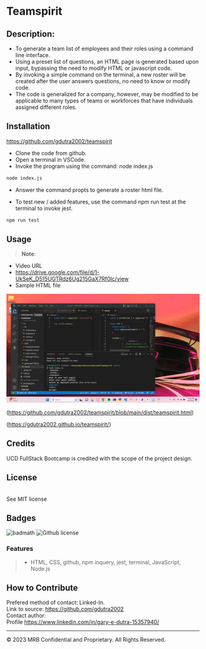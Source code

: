 # Teamspirit

## Description:  
* To generate a team list of employees and their roles using a command line interface.
* Using a preset list of questions, an HTML page is generated based upon input, bypassing the need to modify HTML or javascript code.
* By invoking a simple command on the terminal, a new roster will be created after the user answers questions, no need to know or modify code.
* The code is generalized for a company, however, may be modified to be applicable to many types of teams or workforces that have individuals assigned different roles.


## Installation

https://github.com/gdutra2002/teamspirit

* Clone the code from github.
* Open a terminal in VSCode.
* Invoke the program using the command: node index.js 

```bash
node index.js
```
* Answer the command propts to generate a roster html file.

* To test new / added features, use the command npm run test at the terminal to invoke jest.

```bash
npm run test
```

## Usage
>
> **Note**:
* Video URL
* https://drive.google.com/file/d/1-UkSeK_D515UGTRdz6Ug215GaX7Rf0Ic/view
* Sample HTML file

![teamscreeenshot](teamscreenshot.png)

(https://github.com/gdutra2002/teamspirit/blob/main/dist/teamspirit.html)

(https://gdutra2002.github.io/teamspirit/)



## Credits
UCD FullStack Bootcamp is credited with the scope of the project design.

## License
  <br>
See MIT license


## Badges

![badmath](https://img.shields.io/github/languages/top/nielsenjared/badmath)
![Github license](https://img.shields.io/badge/license-MIT-pink.svg)

### Features
>
>* HTML, CSS, github, npm inquery, jest, terminal, JavaScript, Node.js
>

## How to Contribute
Prefered method of contact: Linked-In.  <br>
Link to source:
https://github.com/gdutra2002    <br>
Contact author:  <br>
Profile
https://www.linkedin.com/in/gary-e-dutra-15357940/

---
© 2023 MRB Confidential and Proprietary. All Rights Reserved.

